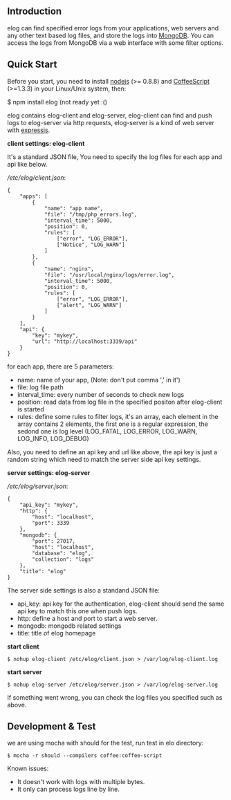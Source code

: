 Introduction
------------

elog can find specified error logs from your applications, web servers and any other text based log files, and store the logs into [MongoDB](http://mongodb.org). You can access the logs from MongoDB via a web interface with some filter options.

Quick Start
-----------

Before you start, you need to install [nodejs](http://nodejs.org) (&gt;= 0.8.8) and [CoffeeScript](http://coffeescript.org) (&gt;=1.3.3) in your Linux/Unix system, then:

$ npm install elog (not ready yet :()

elog contains elog-client and elog-server,  elog-client can find and push logs to elog-server via http requests, elog-server is a kind of web server with [expressjs](http://expressjs.com). 

**client settings: elog-client**

It's a standard JSON file, You need to specify the log files for each app and api like below.

_/etc/elog/client.json_:

    {
        "apps": [
            {
                "name": "app name",
                "file": "/tmp/php_errors.log",
                "interval_time": 5000,
                "position": 0,
                "rules": [
                    ["error", "LOG_ERROR"],
                    ["Notice", "LOG_WARN"]
                ]
            },
            {
                "name": "nginx",
                "file": "/usr/local/nginx/logs/error.log",
                "interval_time": 5000,
                "position": 0,
                "rules": [
                    ["error", "LOG_ERROR"],
                    ["alert", "LOG_WARN"]
                ]
            }
        ],
        "api": {
            "key": "mykey",
            "url": "http://localhost:3339/api"
        }
    }

for each app, there are 5 parameters:
* name: name of your app, (Note: don't put comma ',' in it')
* file: log file path
* interval\_time: every number of seconds to check new logs
* position: read data from log file in the specified positon after elog-client is started
* rules: define some rules to filter logs, it's an array, each element in the array contains 2 elements, the first one is a regular expression, the sedond one is log level (LOG\_FATAL, LOG\_ERROR, LOG\_WARN, LOG\_INFO, LOG\_DEBUG)

Also, you need to define an api key and url like above, the api key is just a random string which need to match the server side api key settings.

**server settings: elog-server**

_/etc/elog/server.json_:

    {
        "api_key": "mykey",
        "http": {
            "host": "localhost",
            "port": 3339
        },
        "mongodb": {
            "port": 27017,
            "host": "localhost",
            "database": "elog",
            "collection": "logs"
        },
        "title": "elog"
    }

The server side settings is also a standand JSON file:
* api\_key: api key for the authentication, elog-client should send the same api key to match this one when push logs.
* http: define a host and port to start a web server. 
* mongodb: mongodb related settings
* title: title of elog homepage

**start client**
    
    $ nohup elog-client /etc/elog/client.json > /var/log/elog-client.log

**start server**

    $ nohup elog-server /etc/elog/server.json > /var/log/elog-server.log

If something went wrong, you can check the log files you specified such as above. 

Development & Test
------------------

we are using mocha with should for the test, run test in elo directory:

    $ mocha -r should --compilers coffee:coffee-script

Known issues:
* It doesn't work with logs with multiple bytes. 
* It only can process logs line by line.
